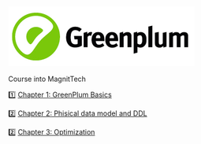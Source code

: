 ![greenplum.png](img%2Fgreenplum.png)

Course into MagnitTech

1️⃣ [Chapter 1: GreenPlum Basics](https://github.com/urevoleg/course-gp/blob/main/chapter1/README.md)

2️⃣ [Chapter 2: Phisical data model and DDL](https://github.com/urevoleg/course-gp/blob/main/chapter2/README.md)

2️⃣ [Chapter 3: Optimization](https://github.com/urevoleg/course-gp/blob/main/chapter3/README.md#оптимизация-производительности-запросов)
